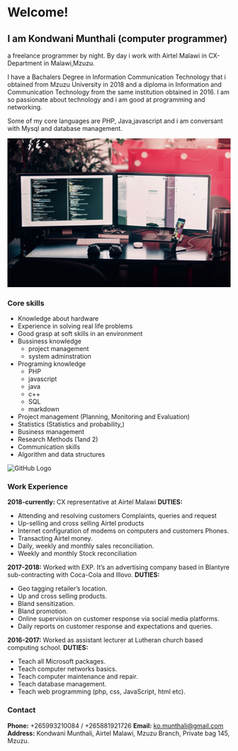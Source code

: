 # Welcome! 
## I am Kondwani Munthali (computer programmer)

a freelance programmer by night. By day i work with Airtel Malawi in CX-Department in Malawi,Mzuzu. 

I have a Bachalers Degree in Information Communication Technology that i obtained from Mzuzu University in 2018 and a diploma in Information and Communication Technology from the same institution obtained in 2016. I am so passionate about technology and i am good at programming and networking. 

Some of my core languages are PHP, Java,javascript and i am conversant with Mysql and database management.

![GitHub Logo](/code.jpg)

### Core skills
- Knowledge about hardware
- Experience in solving real life problems
- Good grasp at soft skills in an environment
- Bussiness knowledge
  - project management
  - system adminstration
- Programing knowledge
  - PHP
  - javascript
  - java
  - c++
  - SQL
  - markdown<br>
- Project management (Planning, Monitoring and Evaluation)
-	Statistics (Statistics and probability,)
-	Business management
-	Research Methods (1and 2)
-	Communication skills
-	Algorithm and data structures

  
![GitHub Logo](/me.jpg)


### Work Experience
**2018-currently:** CX representative at Airtel Malawi 
**DUTIES:**
-	Attending and resolving customers Complaints, queries and request
-	Up-selling and cross selling Airtel products
-	Internet configuration of modems on computers and customers Phones.
-	Transacting Airtel money.
-	Daily, weekly and monthly sales reconciliation.
-	Weekly and  monthly Stock reconciliation

**2017-2018:** Worked with EXP. It’s an advertising company based in Blantyre sub-contracting with Coca-Cola and Illovo. 
**DUTIES:**
- Geo tagging retailer’s location.
-	Up and cross selling products.
-	Bland sensitization.
-	Bland promotion.
-	Online supervision on customer response via social media platforms.
-	Daily reports on customer response and expectations and queries. 


**2016-2017:** Worked as assistant lecturer at Lutheran church based computing school.
**DUTIES:**
- Teach all Microsoft packages. 
-	Teach computer networks basics.
-	Teach computer maintenance and repair.
-	Teach database management.
-	Teach web programming (php, css, JavaScript, html etc). 

### Contact
 **Phone:** +265993210084 / +265881921726  **Email:** ko.munthali@gmail.com                  
 **Address:** Kondwani Munthali,
            Airtel Malawi,
            Mzuzu Branch,
            Private bag 145,
            Mzuzu.
                                     
